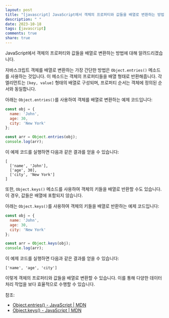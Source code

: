 ```yaml
---
layout: post
title: "[javascript] JavaScript에서 객체의 프로퍼티와 값들을 배열로 변환하는 방법에 대해 알려주세요."
description: " "
date: 2023-10-18
tags: [javascript]
comments: true
share: true
---
```

JavaScript에서 객체의 프로퍼티와 값들을 배열로 변환하는 방법에 대해 알려드리겠습니다.

자바스크립트 객체를 배열로 변환하는 가장 간단한 방법은 `Object.entries()` 메소드를 사용하는 것입니다. 이 메소드는 객체의 프로퍼티들을 배열 형태로 반환해줍니다. 각 엘리먼트는 `[key, value]` 형태의 배열로 구성되며, 프로퍼티 순서는 객체에 정의된 순서와 동일합니다.

아래는 `Object.entries()`를 사용하여 객체를 배열로 변환하는 예제 코드입니다:

```javascript
const obj = {
  name: 'John',
  age: 30,
  city: 'New York'
};

const arr = Object.entries(obj);
console.log(arr);
```

이 예제 코드를 실행하면 다음과 같은 결과를 얻을 수 있습니다:

```
[
  ['name', 'John'],
  ['age', 30],
  ['city', 'New York']
]
```

또한, `Object.keys()` 메소드를 사용하여 객체의 키들을 배열로 반환할 수도 있습니다. 이 경우, 값들은 배열에 포함되지 않습니다.

아래는 `Object.keys()`를 사용하여 객체의 키들을 배열로 반환하는 예제 코드입니다:

```javascript
const obj = {
  name: 'John',
  age: 30,
  city: 'New York'
};

const arr = Object.keys(obj);
console.log(arr);
```

이 예제 코드를 실행하면 다음과 같은 결과를 얻을 수 있습니다:

```
['name', 'age', 'city']
```

이렇게 객체의 프로퍼티와 값들을 배열로 변환할 수 있습니다. 이를 통해 다양한 데이터 처리 작업을 보다 효율적으로 수행할 수 있습니다.

참조:
- [Object.entries() - JavaScript | MDN](https://developer.mozilla.org/en-US/docs/Web/JavaScript/Reference/Global_Objects/Object/entries)
- [Object.keys() - JavaScript | MDN](https://developer.mozilla.org/en-US/docs/Web/JavaScript/Reference/Global_Objects/Object/keys)